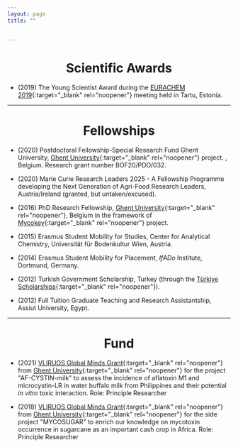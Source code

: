 ```yaml
---
layout: page
title: ""


---
```

<h1 align="center">Scientific Awards</h1>

- (2019) The Young Scientist Award during the [EURACHEM 2019](https://eurachem2019.akki.ut.ee/){:target="_blank" rel="noopener"} meeting held in Tartu, Estonia.


---
<h1 align="center">Fellowships</h1>

- (2020) Postdoctoral Fellowship-Special Research Fund Ghent University, [Ghent University](https://www.ugent.be/en){:target="_blank" rel="noopener"} project.
, Belgium.
Research grant number BOF20/PDO/032.

- (2020) Marie Curie Research Leaders 2025 - A Fellowship Programme developing the Next Generation of Agri-Food
Research Leaders, Austria/Ireland (granted, but untaken/excused).

- (2016) PhD Research Fellowship, [Ghent University](https://www.ugent.be/en){:target="_blank" rel="noopener"}, Belgium in the framework of [Mycokey](http://www.mycokey.eu/){:target="_blank" rel="noopener"} project.

- (2015) Erasmus Student Mobility for Studies, Center for Analytical Chemistry, Universität für
Bodenkultur Wien, Austria.

- (2014) Erasmus Student Mobility for Placement, _IfADo_ Institute, Dortmund, Germany.

- (2012) Turkish Government Scholarship, Turkey (through the [Türkiye Scholarships](https://www.turkiyeburslari.gov.tr/){:target="_blank" rel="noopener"}).

- (2012) Full Tuition Graduate Teaching and Research Assistantship, Assiut University, Egypt.


---
<h1 align="center">Fund</h1>

- (2021) [VLIRUOS Global Minds Grant](https://www.ugent.be/en/research/funding/devcoop/globalmindsfund.htm){:target="_blank" rel="noopener"}  from [Ghent University](https://www.ugent.be/en){:target="_blank" rel="noopener"} for the project "AF-CYSTIN-milk" to assess the incidence of aflatoxin M1 and microcystin-LR in water buffalo milk from Philippines and their potential _in vitro_ toxic interaction. Role: Principle Researcher

- (2018) [VLIRUOS Global Minds Grant](https://www.ugent.be/en/research/funding/devcoop/globalmindsfund.htm){:target="_blank" rel="noopener"} from [Ghent University](https://www.ugent.be/en){:target="_blank" rel="noopener"} for the side project "MYCOSUGAR" to enrich our knowledge on mycotoxin occurrence in sugarcane as an important cash crop in Africa. Role: Principle Researcher


